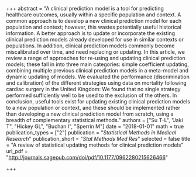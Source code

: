 +++
abstract = "A clinical prediction model is a tool for predicting healthcare outcomes, usually within a specific population and context. A common approach is to develop a new clinical prediction model for each population and context; however, this wastes potentially useful historical information. A better approach is to update or incorporate the existing clinical prediction models already developed for use in similar contexts or populations. In addition, clinical prediction models commonly become miscalibrated over time, and need replacing or updating. In this article, we review a range of approaches for re-using and updating clinical prediction models; these fall in into three main categories: simple coefficient updating, combining multiple previous clinical prediction models in a meta-model and dynamic updating of models. We evaluated the performance (discrimination and calibration) of the different strategies using data on mortality following cardiac surgery in the United Kingdom: We found that no single strategy performed sufficiently well to be used to the exclusion of the others. In conclusion, useful tools exist for updating existing clinical prediction models to a new population or context, and these should be implemented rather than developing a new clinical prediction model from scratch, using a breadth of complementary statistical methods."
authors = ["Su T-L", "Jaki T", "Hickey GL", "Buchan I", "Sperrin M"]
date = "2018-01-01"
math = true
publication_types = ["2"]
publication = "*Statistical Methods in Medical Research*"
publication_short = "*Stat Methods Med Res*"
selected = false
title = "A review of statistical updating methods for clinical prediction models"
url_pdf = "http://journals.sagepub.com/doi/pdf/10.1177/0962280215626466"

+++
